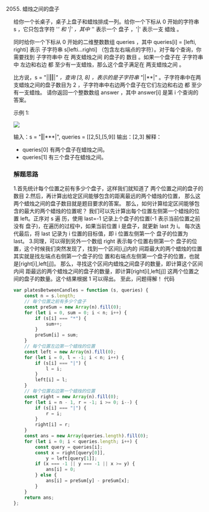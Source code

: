 2055. 蜡烛之间的盘子

给你一个长桌子，桌子上盘子和蜡烛排成一列。给你一个下标从 0 开始的字符串 s ，它只包含字符 '_' 和 '|' ，其中 '_' 表示一个 盘子 ，'|' 表示一支 蜡烛 。

同时给你一个下标从 0 开始的二维整数数组 queries ，其中 queries[i] = [lefti, righti] 表示 子字符串 s[lefti...righti] （包含左右端点的字符）。对于每个查询，你需要找到 子字符串中 在 两支蜡烛之间 的盘子的 数目 。如果一个盘子在 子字符串中 左边和右边 都 至少有一支蜡烛，那么这个盘子满足在 两支蜡烛之间 。

比方说，s = "||**||**|_" ，查询 [3, 8] ，表示的是子字符串 "_||\*\*|" 。子字符串中在两支蜡烛之间的盘子数目为 2 ，子字符串中右边两个盘子在它们左边和右边 都 至少有一支蜡烛。
请你返回一个整数数组 answer ，其中 answer[i] 是第 i 个查询的答案。

示例 1:

![](https://assets.leetcode.com/uploads/2021/10/04/ex-1.png)

输入：s = "**|**|\*\*\*|", queries = [[2,5],[5,9]]
输出：[2,3]
解释：

-   queries[0] 有两个盘子在蜡烛之间。
-   queries[1] 有三个盘子在蜡烛之间。

### 解题思路

1.首先统计每个位置之前有多少个盘子，这样我们就知道了
两个位置之间的盘子的数目 2.然后，再计算出给定区间能够包含的距离最远的两个蜡烛的位置，
那么这两个蜡烛之间的盘子数目就是题目要求的答案。
那么，如何计算给定区间能够包含的最大的两个蜡烛的位置呢？
我们可以先计算出每个位置左侧第一个蜡烛的位置 left。正序对 s 遍
历，使用 last=-1 记录上个盘子的位置(-1 表示当前位置之前没有
盘子)，在遍历的过程中，如果当前位置 i 是盘子，就更新 last 为 i。
每次迭代最后，将 last 记录为 i 位置的目标值，即 i 位置左侧第一个
盘子的位置为 last。 3.同理，可以得到另外一个数组 right 表示每个位置右侧第一个
盘子的位置，这个时候我们突然发现了，找到一个区间[i,j]内的
间距最大的两个蜡烛的位置其实就是找左端点右侧第一个盘子的位
置和右端点左侧第一个盘子的位置，也就是[right[i],left[j]]。
那么，寻找这个区间内蜡烛之间盘子的数量，即计算这个区间内间
距最远的两个蜡烛之间的盘子的数量，即计算[right[i],left[j]]
这两个位置之间的盘子的数量。这个结果根据 1 可以得出。
至此，问题得解！
代码

```js
var platesBetweenCandles = function (s, queries) {
    const n = s.length;
    // 每个位置之前有多少个盘子
    const preSum = new Array(n).fill(0);
    for (let i = 0, sum = 0; i < n; i++) {
        if (s[i] === "*") {
            sum++;
        }
        preSum[i] = sum;
    }
    // 每个位置左边第一个蜡烛的位置
    const left = new Array(n).fill(0);
    for (let i = 0, l = -1; i < n; i++) {
        if (s[i] === "|") {
            l = i;
        }
        left[i] = l;
    }
    // 每个位置右边第一个蜡烛的位置
    const right = new Array(n).fill(0);
    for (let i = n - 1, r = -1; i >= 0; i--) {
        if (s[i] === "|") {
            r = i;
        }
        right[i] = r;
    }
    const ans = new Array(queries.length).fill(0);
    for (let i = 0; i < queries.length; i++) {
        const query = queries[i];
        const x = right[query[0]],
            y = left[query[1]];
        if (x === -1 || y === -1 || x >= y) {
            ans[i] = 0;
        } else {
            ans[i] = preSum[y] - preSum[x];
        }
    }
    return ans;
};
```
